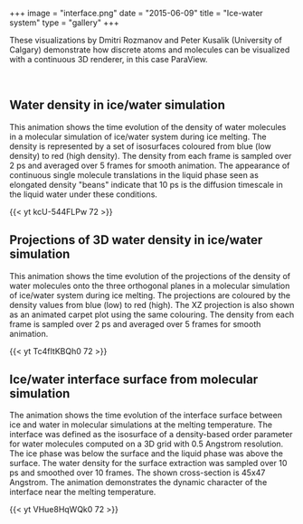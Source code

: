 +++
image = "interface.png"
date = "2015-06-09"
title = "Ice-water system"
type = "gallery"
+++

<!-- https://www.computecanada.ca/visualization/icewater-system-during-ice-melting -->

These visualizations by Dmitri Rozmanov and Peter Kusalik (University of Calgary) demonstrate how discrete atoms and
molecules can be visualized with a continuous 3D renderer, in this case ParaView.

&nbsp;

## Water density in ice/water simulation

This animation shows the time evolution of the density of water molecules in a molecular simulation of ice/water system
during ice melting. The density is represented by a set of isosurfaces coloured from blue (low density) to red (high
density). The density from each frame is sampled over 2 ps and averaged over 5 frames for smooth animation. The
appearance of continuous single molecule translations in the liquid phase seen as elongated density "beans" indicate
that 10 ps is the diffusion timescale in the liquid water under these conditions.

{{< yt kcU-544FLPw 72 >}}
&nbsp;

## Projections of 3D water density in ice/water simulation

This animation shows the time evolution of the projections of the density of water molecules onto the three orthogonal
planes in a molecular simulation of ice/water system during ice melting. The projections are coloured by the density
values from blue (low) to red (high). The XZ projection is also shown as an animated carpet plot using the same
colouring. The density from each frame is sampled over 2 ps and averaged over 5 frames for smooth animation.

{{< yt Tc4fItKBQh0 72 >}}
&nbsp;

## Ice/water interface surface from molecular simulation

The animation shows the time evolution of the interface surface between ice and water in molecular simulations at the
melting temperature. The interface was defined as the isosurface of a density-based order parameter for water molecules
computed on a 3D grid with 0.5 Angstrom resolution. The ice phase was below the surface and the liquid phase was above
the surface. The water density for the surface extraction was sampled over 10 ps and smoothed over 10 frames. The shown
cross-section is 45x47 Angstrom. The animation demonstrates the dynamic character of the interface near the melting
temperature.

{{< yt VHue8HqWQk0 72 >}}
&nbsp;
